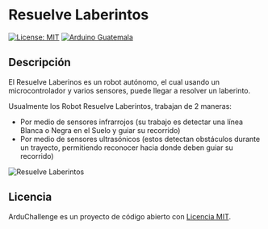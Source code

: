 # Resuelve Laberintos

[![License: MIT](https://img.shields.io/badge/License-MIT-yellow.svg)](https://opensource.org/licenses/MIT)
[![Arduino Guatemala](https://img.shields.io/badge/Arduino-Guatemala-blue.svg)](https://www.facebook.com/ArduinoGuatemala)

## Descripción

El Resuelve Laberinos es un robot autónomo, el cual usando un microcontrolador y varios sensores, puede llegar a resolver un laberinto.

Usualmente los Robot Resuelve Laberintos, trabajan de 2 maneras: 

* Por medio de sensores infrarrojos (su trabajo es detectar una línea Blanca o Negra en el Suelo y guiar su recorrido)  
* Por medio de sensores ultrasónicos (estos detectan obstáculos durante un trayecto, permitiendo reconocer hacia donde deben guiar su     recorrido)

![Resuelve Laberintos](https://github.com/spalmadroid/ArduChallenge/blob/master/Resuelve%20Laberintos/Multimedia/robot.png)

## Licencia

ArduChallenge es un proyecto de código abierto con [Licencia MIT](https://opensource.org/licenses/MIT).
